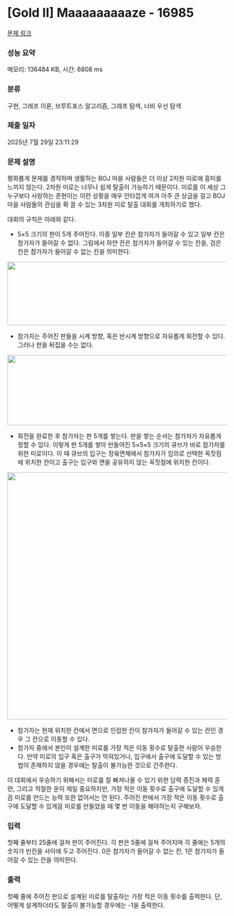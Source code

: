 # [Gold II] Maaaaaaaaaze - 16985 

[문제 링크](https://www.acmicpc.net/problem/16985) 

### 성능 요약

메모리: 136484 KB, 시간: 6808 ms

### 분류

구현, 그래프 이론, 브루트포스 알고리즘, 그래프 탐색, 너비 우선 탐색

### 제출 일자

2025년 7월 29일 23:11:29

### 문제 설명

<p>평화롭게 문제를 경작하며 생활하는 BOJ 마을 사람들은 더 이상 2차원 미로에 흥미를 느끼지 않는다. 2차원 미로는 너무나 쉽게 탈출이 가능하기 때문이다. 미로를 이 세상 그 누구보다 사랑하는 준현이는 이런 상황을 매우 안타깝게 여겨 아주 큰 상금을 걸고 BOJ 마을 사람들의 관심을 확 끌 수 있는 3차원 미로 탈출 대회를 개최하기로 했다.</p>

<p>대회의 규칙은 아래와 같다.</p>

<ul>
	<li>5×5 크기의 판이 5개 주어진다. 이중 일부 칸은 참가자가 들어갈 수 있고 일부 칸은 참가자가 들어갈 수 없다. 그림에서 하얀 칸은 참가자가 들어갈 수 있는 칸을, 검은 칸은 참가자가 들어갈 수 없는 칸을 의미한다.</li>
</ul>

<p style="text-align: center;"><img alt="" src="https://upload.acmicpc.net/cd5b0b7c-6030-4c55-8776-2c7561cd5a73/-/preview/" style="width: 960px; height: 146px;"></p>

<ul>
	<li>참가자는 주어진 판들을 시계 방향, 혹은 반시계 방향으로 자유롭게 회전할 수 있다. 그러나 판을 뒤집을 수는 없다.</li>
</ul>

<p style="text-align: center;"><img alt="" src="https://upload.acmicpc.net/30dd4bb6-660a-4294-8dc3-a7cc348c307e/-/preview/" style="width: 960px; height: 161px;"></p>

<ul>
	<li>회전을 완료한 후 참가자는 판 5개를 쌓는다. 판을 쌓는 순서는 참가자가 자유롭게 정할 수 있다. 이렇게 판 5개를 쌓아 만들어진 5×5×5 크기의 큐브가 바로 참가자를 위한 미로이다. 이 때 큐브의 입구는 정육면체에서 참가자가 임의로 선택한 꼭짓점에 위치한 칸이고 출구는 입구와 면을 공유하지 않는 꼭짓점에 위치한 칸이다.</li>
</ul>

<p style="text-align: center;"><img alt="" src="https://upload.acmicpc.net/6b66d051-d9fa-43a1-8cf1-53a635f9217d/-/preview/" style="width: 600px; height: 567px;"></p>

<ul>
	<li>참가자는 현재 위치한 칸에서 면으로 인접한 칸이 참가자가 들어갈 수 있는 칸인 경우 그 칸으로 이동할 수 있다.</li>
	<li>참가자 중에서 본인이 설계한 미로를 가장 적은 이동 횟수로 탈출한 사람이 우승한다. 만약 미로의 입구 혹은 출구가 막혀있거나, 입구에서 출구에 도달할 수 있는 방법이 존재하지 않을 경우에는 탈출이 불가능한 것으로 간주한다.</li>
</ul>

<p>이 대회에서 우승하기 위해서는 미로를 잘 빠져나올 수 있기 위한 담력 증진과 체력 훈련, 그리고 적절한 운이 제일 중요하지만, 가장 적은 이동 횟수로 출구에 도달할 수 있게끔 미로를 만드는 능력 또한 없어서는 안 된다. 주어진 판에서 가장 적은 이동 횟수로 출구에 도달할 수 있게끔 미로를 만들었을 때 몇 번 이동을 해야하는지 구해보자. </p>

### 입력 

 <p>첫째 줄부터 25줄에 걸쳐 판이 주어진다. 각 판은 5줄에 걸쳐 주어지며 각 줄에는 5개의 숫자가 빈칸을 사이에 두고 주어진다. 0은 참가자가 들어갈 수 없는 칸, 1은 참가자가 들어갈 수 있는 칸을 의미한다.</p>

### 출력 

 <p>첫째 줄에 주어진 판으로 설계된 미로를 탈출하는 가장 적은 이동 횟수를 출력한다. 단, 어떻게 설계하더라도 탈출이 불가능할 경우에는 -1을 출력한다.</p>

